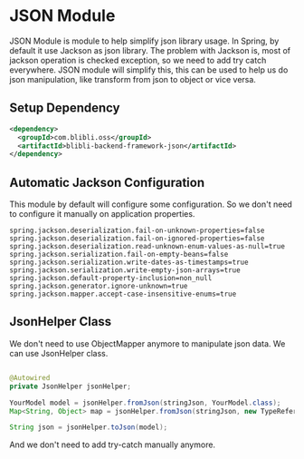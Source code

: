 # JSON Module

JSON Module is module to help simplify json library usage. In Spring, by default it use Jackson as json library.
The problem with Jackson is, most of jackson operation is checked exception, so we need to add try catch everywhere.
JSON module will simplify this, this can be used to help us do json manipulation, like transform from json to object or vice versa.

## Setup Dependency

```xml
<dependency>
  <groupId>com.blibli.oss</groupId>
  <artifactId>blibli-backend-framework-json</artifactId>
</dependency>
```

## Automatic Jackson Configuration

This module by default will configure some configuration. So we don't need to configure it manually on application properties.

```properties
spring.jackson.deserialization.fail-on-unknown-properties=false
spring.jackson.deserialization.fail-on-ignored-properties=false
spring.jackson.deserialization.read-unknown-enum-values-as-null=true
spring.jackson.serialization.fail-on-empty-beans=false
spring.jackson.serialization.write-dates-as-timestamps=true
spring.jackson.serialization.write-empty-json-arrays=true
spring.jackson.default-property-inclusion=non_null
spring.jackson.generator.ignore-unknown=true
spring.jackson.mapper.accept-case-insensitive-enums=true
```

## JsonHelper Class

We don't need to use ObjectMapper anymore to manipulate json data. We can use JsonHelper class.

```java

@Autowired
private JsonHelper jsonHelper;

YourModel model = jsonHelper.fromJson(stringJson, YourModel.class);
Map<String, Object> map = jsonHelper.fromJson(stringJson, new TypeReference<Map<String, Object>>(){});

String json = jsonHelper.toJson(model);
```

And we don't need to add try-catch manually anymore.